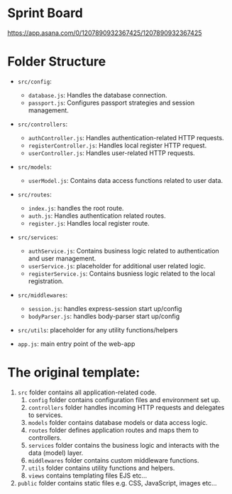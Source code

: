 # Sprint Board
https://app.asana.com/0/1207890932367425/1207890932367425

# Folder Structure

- `src/config`:
    - `database.js`: Handles the database connection.
    - `passport.js`: Configures passport strategies and session management.

- `src/controllers`:
    - `authController.js`: Handles authentication-related HTTP requests.
    - `registerController.js`: Handles local register HTTP request.
    - `userController.js`: Handles user-related HTTP requests.

- `src/models`:
    - `userModel.js`: Contains data access functions related to user data.

- `src/routes`:
    - `index.js`: handles the root route.
    - `auth.js`: Handles authentication related routes.
    - `register.js`: Handles local register route.

- `src/services`:
    - `authService.js`: Contains business logic related to authentication and user management.
    - `userService.js`: placeholder for additional user related logic.
    - `registerService.js`: Contains busniess logic related to the local registration.

- `src/middlewares`:
    - `session.js`: handles express-session start up/config
    - `bodyParser.js`: handles body-parser start up/config

- `src/utils`: placeholder for any utility functions/helpers

- `app.js`: main entry point of the web-app



# The original template:
1) `src` folder contains all application-related code.
	1) `config` folder contains configuration files and environment set up.
	2) `controllers` folder handles incoming HTTP requests and delegates to services.
	3) `models` folder contains database models or data access logic.
	4) `routes` folder defines application routes and maps them to controllers.
	5) `services` folder contains the business logic and interacts with the data (model) layer.
	6) `middlewares` folder contains custom middleware functions.
	7) `utils` folder contains utility functions and helpers. 
	8) `views` contains templating files EJS etc...
2) `public` folder contains static files e.g. CSS, JavaScript, images etc...
